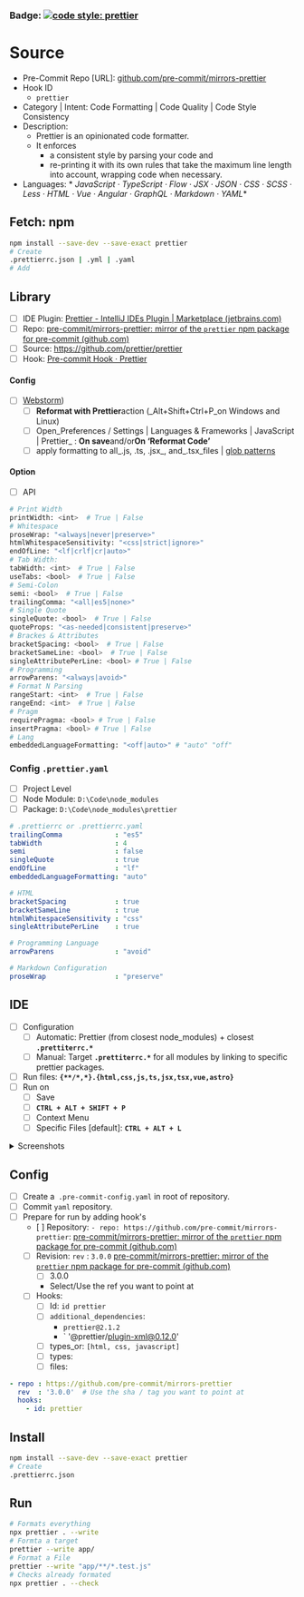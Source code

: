 ### Badge: [![code style: prettier](https://img.shields.io/badge/code_style-prettier-ff69b4.svg?style=flat-square)](https://github.com/prettier/prettier)

# Source

- Pre-Commit Repo [URL]: [github.com/pre-commit/mirrors-prettier](https://github.com/pre-commit/mirrors-prettier)
- Hook ID
    - `prettier`
- Category | Intent: Code Formatting | Code Quality | Code Style Consistency
- Description:
    - Prettier is an opinionated code formatter.
    - It enforces
        - a consistent style by parsing your code and
        - re-printing it with its own rules that take the maximum line length into account, wrapping code when
          necessary.
- Languages: *
  *_JavaScript · TypeScript · Flow · JSX · JSON_ · _CSS · SCSS · Less_ ·  _HTML · Vue · Angular_ · _GraphQL · Markdown ·
  YAML_**

## Fetch: npm

```bash
npm install --save-dev --save-exact prettier
# Create
.prettierrc.json | .yml | .yaml 
# Add
```

## Library

- [ ] IDE
  Plugin: [Prettier - IntelliJ IDEs Plugin | Marketplace (jetbrains.com)](https://plugins.jetbrains.com/plugin/10456-prettier)
- [ ] 
  Repo: [pre-commit/mirrors-prettier: mirror of the `prettier` npm package for pre-commit (github.com)](https://github.com/pre-commit/mirrors-prettier)
- [ ] Source: https://github.com/prettier/prettier
- [ ] Hook: [Pre-commit Hook · Prettier](https://prettier.io/docs/en/precommit.html)

#### Config

- [ ] [Webstorm](https://www.jetbrains.com/help/webstorm/prettier.html))
    - [ ] **Reformat with Prettier**action (_Alt+Shift+Ctrl+P_on Windows and Linux)
    - [ ] Open_Preferences / Settings | Languages & Frameworks | JavaScript | Prettier_ : **On save**and/or**On
      ‘Reformat Code’**
    - [ ] apply formatting to all_.js, .ts, .jsx_, and_.tsx_files | [glob patterns](https://github.com/isaacs/node-glob)

#### Option

- [ ] API

```bash
# Print Width
printWidth: <int>  # True | False
# Whitespace
proseWrap: "<always|never|preserve>"
htmlWhitespaceSensitivity: "<css|strict|ignore>"
endOfLine: "<lf|crlf|cr|auto>"
# Tab Width: 
tabWidth: <int>  # True | False
useTabs: <bool>  # True | False
# Semi-Colon
semi: <bool>  # True | False
trailingComma: "<all|es5|none>"
# Single Quote
singleQuote: <bool>  # True | False
quoteProps: "<as-needed|consistent|preserve>"
# Brackes & Attributes
bracketSpacing: <bool>  # True | False
bracketSameLine: <bool>  # True | False
singleAttributePerLine: <bool> # True | False
# Programming
arrowParens: "<always|avoid>"
# Format N Parsing
rangeStart: <int>  # True | False
rangeEnd: <int>  # True | False
# Pragm
requirePragma: <bool> # True | False
insertPragma: <bool> # True | False
# Lang
embeddedLanguageFormatting: "<off|auto>" # "auto" "off"

```

### Config `.prettier.yaml`

- [ ] Project Level
- [ ] Node Module: `D:\Code\node_modules`
- [ ] Package: `D:\Code\node_modules\prettier`

```yaml
# .prettierrc or .prettierrc.yaml  
trailingComma             : "es5"
tabWidth                  : 4
semi                      : false
singleQuote               : true
endOfLine                 : "lf"
embeddedLanguageFormatting: "auto"

# HTML  
bracketSpacing            : true
bracketSameLine           : true
htmlWhitespaceSensitivity : "css"
singleAttributePerLine    : true

# Programming Language  
arrowParens               : "avoid"

# Markdown Configuration  
proseWrap                 : "preserve"
```

## IDE

- [ ] Configuration
    - [ ] Automatic: Prettier (from closest node_modules) + closest **`.prettiterrc.*`**
    - [ ] Manual: Target  **`.prettiterrc.*`** for all modules by linking to specific prettier packages.
- [ ] Run files: **` {**/*,*}.{html,css,js,ts,jsx,tsx,vue,astro}  `**
- [ ] Run on
    - [ ] Save
    - [ ] **`` CTRL + ALT + SHIFT + P ``**
    - [ ] Context Menu
    - [ ] Specific Files [default]:   **`` CTRL + ALT + L ``**

<details><summary>Screenshots</summary>
![[Pasted image 20230709091314.png]]

</details>

## Config

- [ ] Create a` .pre-commit-config.yaml` in root of repository.
- [ ] Commit `yaml` repository.
- [ ] Prepare for run by adding hook's
    - [ ] 
      Repository: `- repo: https://github.com/pre-commit/mirrors-prettier`:  [pre-commit/mirrors-prettier: mirror of the `prettier` npm package for pre-commit (github.com)](https://github.com/pre-commit/mirrors-prettier)
    - [ ] 
      Revision: `rev` : ` 3.0.0 `  [pre-commit/mirrors-prettier: mirror of the `prettier` npm package for pre-commit (github.com)](https://github.com/pre-commit/mirrors-prettier/tags)
        - [ ] 3.0.0
        - Select/Use the ref you want to point at
    - [ ] Hooks:
        - [ ] Id: `id prettier`
        - [ ] `additional_dependencies`:
            - ` prettier@2.1.2 `
            - ` '@prettier/plugin-xml@0.12.0'
        - [ ] types_or: `[html, css, javascript]`
        - [ ] types:
        - [ ] files:

```yaml
- repo : https://github.com/pre-commit/mirrors-prettier
  rev  : '3.0.0'  # Use the sha / tag you want to point at
  hooks:
    - id: prettier

```

## Install

```bash
npm install --save-dev --save-exact prettier
# Create
.prettierrc.json
```

## Run

```bash
# Formats everything
npx prettier . --write
# Formta a target
prettier --write app/
# Format a File
prettier --write "app/**/*.test.js"
# Checks already formated
npx prettier . --check
```

